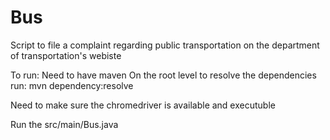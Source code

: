 # Bus
Script to file a complaint regarding public transportation on the department of transportation's webiste

To run:
Need to have maven 
On the root level to resolve the dependencies run:
mvn dependency:resolve

Need to make sure the chromedriver is available and executuble

Run the src/main/Bus.java
